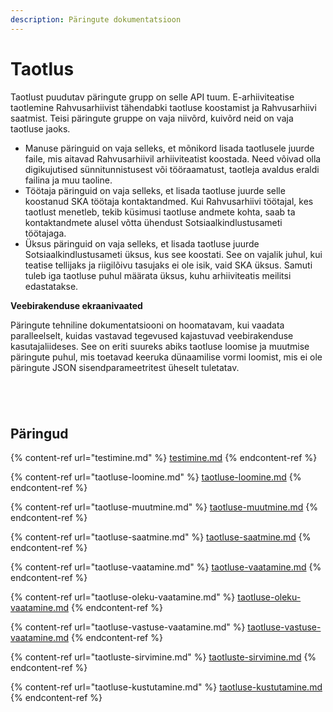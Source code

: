 ```yaml
---
description: Päringute dokumentatsioon
---
```


# Taotlus

Taotlust puudutav päringute grupp on selle API tuum. E-arhiiviteatise taotlemine Rahvusarhiivist tähendabki taotluse koostamist ja Rahvusarhiivi saatmist. Teisi päringute gruppe on vaja niivõrd, kuivõrd neid on vaja taotluse jaoks.

* Manuse päringuid on vaja selleks, et mõnikord lisada taotlusele juurde faile, mis aitavad Rahvusarhiivil arhiiviteatist koostada. Need võivad olla digikujutised sünnitunnistusest või tööraamatust, taotleja avaldus eraldi failina ja muu taoline.
* Töötaja päringuid on vaja selleks, et lisada taotluse juurde selle koostanud SKA töötaja kontaktandmed. Kui Rahvusarhiivi töötajal, kes taotlust menetleb, tekib küsimusi taotluse andmete kohta, saab ta kontaktandmete alusel võtta ühendust Sotsiaalkindlustusameti töötajaga.
* Üksus päringuid on vaja selleks, et lisada taotluse juurde Sotsiaalkindlustusameti üksus, kus see koostati. See on vajalik juhul, kui teatise tellijaks ja riigilõivu tasujaks ei ole isik, vaid SKA üksus. Samuti tuleb iga taotluse puhul määrata üksus, kuhu arhiiviteatis meilitsi edastatakse.

**Veebirakenduse ekraanivaated**

Päringute tehniline dokumentatsiooni on hoomatavam, kui vaadata paralleelselt, kuidas vastavad tegevused kajastuvad veebirakenduse kasutajaliideses. See on eriti suureks abiks taotluse loomise ja muutmise päringute puhul, mis toetavad keeruka dünaamilise vormi loomist, mis ei ole päringute JSON sisendparameetritest üheselt tuletatav.

<div>

<figure><img src="../../.gitbook/assets/E-arhiiviteatis-Taotlused (1).png" alt=""><figcaption></figcaption></figure>

 

<figure><img src="../../.gitbook/assets/E-arhiiviteatis-Uus-taotlus (2).png" alt=""><figcaption></figcaption></figure>

 

<figure><img src="../../.gitbook/assets/E-arhiiviteatis-Uus-taotlus (1).png" alt=""><figcaption></figcaption></figure>

 

<figure><img src="../../.gitbook/assets/E-arhiiviteatis-Vaata-taotlust (3).png" alt=""><figcaption></figcaption></figure>

</div>

## Päringud

{% content-ref url="testimine.md" %}
[testimine.md](testimine.md)
{% endcontent-ref %}

{% content-ref url="taotluse-loomine.md" %}
[taotluse-loomine.md](taotluse-loomine.md)
{% endcontent-ref %}

{% content-ref url="taotluse-muutmine.md" %}
[taotluse-muutmine.md](taotluse-muutmine.md)
{% endcontent-ref %}

{% content-ref url="taotluse-saatmine.md" %}
[taotluse-saatmine.md](taotluse-saatmine.md)
{% endcontent-ref %}

{% content-ref url="taotluse-vaatamine.md" %}
[taotluse-vaatamine.md](taotluse-vaatamine.md)
{% endcontent-ref %}

{% content-ref url="taotluse-oleku-vaatamine.md" %}
[taotluse-oleku-vaatamine.md](taotluse-oleku-vaatamine.md)
{% endcontent-ref %}

{% content-ref url="taotluse-vastuse-vaatamine.md" %}
[taotluse-vastuse-vaatamine.md](taotluse-vastuse-vaatamine.md)
{% endcontent-ref %}

{% content-ref url="taotluste-sirvimine.md" %}
[taotluste-sirvimine.md](taotluste-sirvimine.md)
{% endcontent-ref %}

{% content-ref url="taotluse-kustutamine.md" %}
[taotluse-kustutamine.md](taotluse-kustutamine.md)
{% endcontent-ref %}

